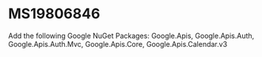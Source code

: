 # MS19806846

Add the following Google NuGet Packages: Google.Apis, Google.Apis.Auth, Google.Apis.Auth.Mvc, Google.Apis.Core, Google.Apis.Calendar.v3
